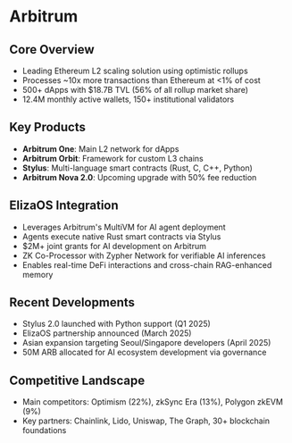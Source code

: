 # Arbitrum

## Core Overview

- Leading Ethereum L2 scaling solution using optimistic rollups
- Processes ~10x more transactions than Ethereum at <1% of cost
- 500+ dApps with $18.7B TVL (56% of all rollup market share)
- 12.4M monthly active wallets, 150+ institutional validators

## Key Products

- **Arbitrum One**: Main L2 network for dApps
- **Arbitrum Orbit**: Framework for custom L3 chains
- **Stylus**: Multi-language smart contracts (Rust, C, C++, Python)
- **Arbitrum Nova 2.0**: Upcoming upgrade with 50% fee reduction

## ElizaOS Integration

- Leverages Arbitrum's MultiVM for AI agent deployment
- Agents execute native Rust smart contracts via Stylus
- $2M+ joint grants for AI development on Arbitrum
- ZK Co-Processor with Zypher Network for verifiable AI inferences
- Enables real-time DeFi interactions and cross-chain RAG-enhanced memory

## Recent Developments

- Stylus 2.0 launched with Python support (Q1 2025)
- ElizaOS partnership announced (March 2025)
- Asian expansion targeting Seoul/Singapore developers (April 2025)
- 50M ARB allocated for AI ecosystem development via governance

## Competitive Landscape

- Main competitors: Optimism (22%), zkSync Era (13%), Polygon zkEVM (9%)
- Key partners: Chainlink, Lido, Uniswap, The Graph, 30+ blockchain foundations
